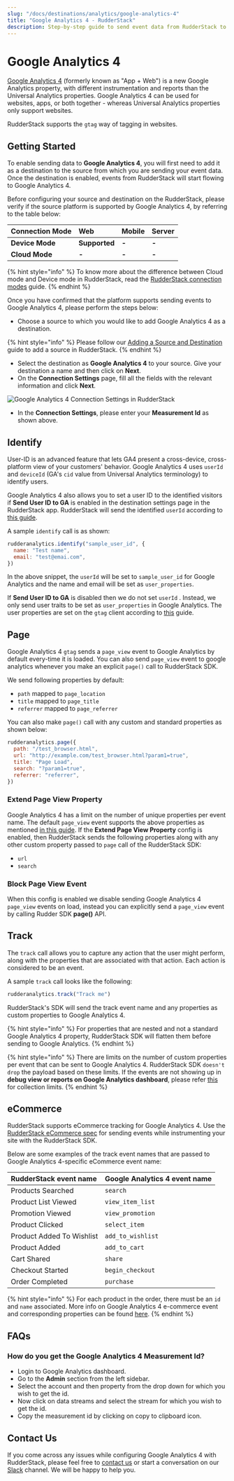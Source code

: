 ```yaml
---
slug: "/docs/destinations/analytics/google-analytics-4"
title: "Google Analytics 4 - RudderStack"
description: Step-by-step guide to send event data from RudderStack to Google Analytics 4.
---
```


# Google Analytics 4

[Google Analytics 4](https://analytics.google.com/) \(formerly known as "App + Web"\) is a new Google Analytics property, with different instrumentation and reports than the Universal Analytics properties. Google Analytics 4 can be used for websites, apps, or both together - whereas Universal Analytics properties only support websites.

RudderStack supports the `gtag` way of tagging in websites.

## Getting Started

To enable sending data to **Google Analytics 4**, you will first need to add it as a destination to the source from which you are sending your event data. Once the destination is enabled, events from RudderStack will start flowing to Google Analytics 4.

Before configuring your source and destination on the RudderStack, please verify if the source platform is supported by Google Analytics 4, by referring to the table below:

| **Connection Mode** | Web           | Mobile | Server |
| :------------------ | :------------ | :----- | :----- |
| **Device Mode**     | **Supported** | **-**  | **-**  |
| **Cloud Mode**      | **-**         | **-**  | **-**  |

{% hint style="info" %}
To know more about the difference between Cloud mode and Device mode in RudderStack, read the [RudderStack connection modes](https://docs.rudderstack.com/get-started/rudderstack-connection-modes) guide.
{% endhint %}

Once you have confirmed that the platform supports sending events to Google Analytics 4, please perform the steps below:

- Choose a source to which you would like to add Google Analytics 4 as a destination.

{% hint style="info" %}
Please follow our [Adding a Source and Destination](https://docs.rudderstack.com/how-to-guides/adding-source-and-destination-rudderstack) guide to add a source in RudderStack.
{% endhint %}

- Select the destination as **Google Analytics 4** to your source. Give your destination a name and then click on **Next**.
- On the **Connection Settings** page, fill all the fields with the relevant information and click **Next**.

![Google Analytics 4 Connection Settings in RudderStack](../../.gitbook/assets/ga4.png)

- In the **Connection Settings**, please enter your **Measurement Id** as shown above.

## Identify

User-ID is an advanced feature that lets GA4 present a cross-device, cross-platform view of your customers' behavior. Google Analytics 4 uses `userId` and `deviceId` \(GA's `cid` value from Universal Analytics terminology\) to identify users.

Google Analytics 4 also allows you to set a user ID to the identified visitors if **Send User ID to GA** is enabled in the destination settings page in the RudderStack app. RudderStack will send the identified `userId` according to [this guide](https://developers.google.com/analytics/devguides/collection/ga4/cookies-user-id#set_user_id).

A sample `identify` call is as shown:

```javascript
rudderanalytics.identify("sample_user_id", {
  name: "Test name",
  email: "test@emai.com",
})
```

In the above snippet, the `userId` will be set to `sample_user_id` for Google Analytics and the name and email will be set as `user_properties`.

If **Send User ID to GA** is disabled then we do not set `userId` . Instead, we only send user traits to be set as `user_properties` in Google Analytics. The user properties are set on the `gtag` client according to [this](https://developers.google.com/analytics/devguides/collection/ga4/user-properties) guide.

## Page

Google Analytics 4 `gtag` sends a `page_view` event to Google Analytics by default every-time it is loaded. You can also send `page_view` event to google analytics whenever you make an explicit `page()` call to RudderStack SDK.

We send following properties by default:

- `path` mapped to `page_location`
- `title` mapped to `page_title`
- `referrer` mapped to `page_referrer`

You can also make `page()` call with any custom and standard properties as shown below:

```javascript
rudderanalytics.page({
  path: "/test_browser.html",
  url: "http://example.com/test_browser.html?param1=true",
  title: "Page Load",
  search: "?param1=true",
  referrer: "referrer",
})
```

### Extend Page View Property

Google Analytics 4 has a limit on the number of unique properties per event name. The default `page_view` event supports the above properties as mentioned [in this guide](https://support.google.com/analytics/answer/9234069?hl=en&ref_topic=6317484). If the **Extend Page View Property** config is enabled, then RudderStack sends the following properties along with any other custom property passed to `page` call of the RudderStack SDK:

- `url`
- `search`

### Block Page View Event

When this config is enabled we disable sending Google Analytics 4 `page_view` events on load, instead you can explicitly send a `page_view` event by calling Rudder SDK **page\(\)** API.

## Track

The `track` call allows you to capture any action that the user might perform, along with the properties that are associated with that action. Each action is considered to be an event.

A sample `track` call looks like the following:

```javascript
rudderanalytics.track("Track me")
```

RudderStack's SDK will send the track event name and any properties as custom properties to Google Analytics 4.

{% hint style="info" %}
For properties that are nested and not a standard Google Analytics 4 property, RudderStack SDK will flatten them before sending to Google Analytics.
{% endhint %}

{% hint style="info" %}
There are limits on the number of custom properties per event that can be sent to Google Analytics 4. RudderStack SDK `doesn't drop` the payload based on these limits. If the events are not showing up in **debug view or reports on Google Analytics dashboard**, please refer [this](https://support.google.com/analytics/answer/9237506?hl=en) for collection limits.
{% endhint %}

## eCommerce

RudderStack supports eCommerce tracking for Google Analytics 4. Use the [RudderStack eCommerce spec](https://docs.rudderstack.com/rudderstack-api-spec/rudderstack-ecommerce-events-specification) for sending events while instrumenting your site with the RudderStack SDK.

Below are some examples of the track event names that are passed to Google Analytics 4-specific eCommerce event name:

| RudderStack event name    | Google Analytics 4 event name |
| :------------------------ | :---------------------------- |
| Products Searched         | `search`                      |
| Product List Viewed       | `view_item_list`              |
| Promotion Viewed          | `view_promotion`              |
| Product Clicked           | `select_item`                 |
| Product Added To Wishlist | `add_to_wishlist`             |
| Product Added             | `add_to_cart`                 |
| Cart Shared               | `share`                       |
| Checkout Started          | `begin_checkout`              |
| Order Completed           | `purchase`                    |

{% hint style="info" %}
For each product in the order, there must be an `id` and `name` associated. More info on Google Analytics 4 e-commerce event and corresponding properties can be found [here](https://developers.google.com/gtagjs/reference/ga4-events#view_item_list).
{% endhint %}

## FAQs

### **How do you get the Google Analytics 4 Measurement Id?**

- Login to Google Analytics dashboard.
- Go to the **Admin** section from the left sidebar.
- Select the account and then property from the drop down for which you wish to get the id.
- Now click on data streams and select the stream for which you wish to get the id.
- Copy the measurement id by clicking on copy to clipboard icon.

## Contact Us

If you come across any issues while configuring Google Analytics 4 with RudderStack, please feel free to [contact us](mailto:%20docs@rudderstack.com) or start a conversation on our [Slack](https://resources.rudderstack.com/join-rudderstack-slack) channel. We will be happy to help you.

